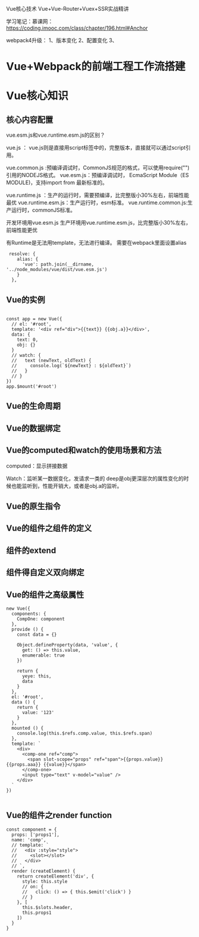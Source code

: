 Vue核心技术
Vue+Vue-Router+Vuex+SSR实战精讲



学习笔记：慕课网：<https://coding.imooc.com/class/chapter/196.html#Anchor>


webpack4升级：
1、版本变化
2、配置变化
3、



#  Vue+Webpack的前端工程工作流搭建



# Vue核心知识

## 核心内容配置
vue.esm.js和vue.runtime.esm.js的区别？

vue.js ： vue.js则是直接用script标签中的，完整版本，直接就可以通过script引用。


vue.common.js :预编译调试时，CommonJS规范的格式，可以使用require("")引用的NODEJS格式。
vue.esm.js：预编译调试时， EcmaScript Module（ES MODULE)，支持import from 最新标准的。

vue.runtime.js ：生产的运行时，需要预编译，比完整版小30%左右，前端性能最优
vue.runtime.esm.js：生产运行时，esm标准。
vue.runtime.common.js:生产运行时，commonJS标准。


开发环境用vue.esm.js
生产环境用vue.runtime.esm.js，比完整版小30%左右，前端性能更优


有Runtime是无法用template，无法进行编译。
需要在webpack里面设置alias

```
 resolve: {
    alias: {
      'vue': path.join(__dirname, '../node_modules/vue/dist/vue.esm.js')
    }
  },

```


## Vue的实例


```

const app = new Vue({
  // el: '#root',
  template: '<div ref="div">{{text}} {{obj.a}}</div>',
  data: {
    text: 0,
    obj: {}
  }
  // watch: {
  //   text (newText, oldText) {
  //     console.log(`${newText} : ${oldText}`)
  //   }
  // }
})
app.$mount('#root')
```




## Vue的生命周期




## Vue的数据绑定



## Vue的computed和watch的使用场景和方法

computed：显示拼接数据


Watch：监听某一数据变化，发请求一类的
deep是obj更深层次的属性变化的时候也能监听到，性能开销大，或者是obj.a的监听。

## Vue的原生指令


## Vue的组件之组件的定义


## 组件的extend


## 组件得自定义双向绑定



##  Vue的组件之高级属性

```
new Vue({
  components: {
    CompOne: component
  },
  provide () {
    const data = {}

    Object.defineProperty(data, 'value', {
      get: () => this.value,
      enumerable: true
    })

    return {
      yeye: this,
      data
    }
  },
  el: '#root',
  data () {
    return {
      value: '123'
    }
  },
  mounted () {
    console.log(this.$refs.comp.value, this.$refs.span)
  },
  template: `
    <div>
      <comp-one ref="comp">
        <span slot-scope="props" ref="span">{{props.value}} {{props.aaa}} {{value}}</span>
      </comp-one>
      <input type="text" v-model="value" />
    </div>
  `
})


```

## Vue的组件之render function


```
const component = {
  props: ['props1'],
  name: 'comp',
  // template: `
  //   <div :style="style">
  //     <slot></slot>
  //   </div>
  // `,
  render (createElement) {
    return createElement('div', {
      style: this.style
      // on: {
      //   click: () => { this.$emit('click') }
      // }
    }, [
      this.$slots.header,
      this.props1
    ])
  }
}

```